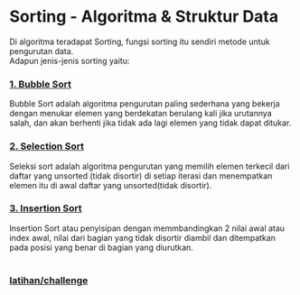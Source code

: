 # Sorting - Algoritma & Struktur Data
Di algoritma teradapat Sorting, fungsi sorting itu sendiri metode untuk pengurutan data.<br> 
Adapun jenis-jenis sorting yaitu:
### [1. Bubble Sort](https://github.com/FajarLegiantoA/ASD-Assignment/tree/main/sorting/Bubble_Sort)
Bubble Sort adalah algoritma pengurutan paling sederhana yang bekerja dengan menukar elemen yang berdekatan berulang kali jika urutannya salah,
dan akan berhenti jika tidak ada lagi elemen yang tidak dapat ditukar.
### [2. Selection Sort](https://github.com/FajarLegiantoA/ASD-Assignment/tree/main/sorting/Selection_Sort)
Seleksi sort adalah algoritma pengurutan yang memilih elemen terkecil dari daftar yang unsorted (tidak disortir) di setiap
iterasi dan menempatkan elemen itu di awal daftar yang unsorted(tidak disortir).
### [3. Insertion Sort](https://github.com/FajarLegiantoA/ASD-Assignment/tree/main/sorting/Selection_Sort)
Insertion Sort atau penyisipan dengan memmbandingkan 2 nilai awal atau index awal, nilai dari bagian yang tidak
disortir diambil dan ditempatkan pada posisi yang benar di bagian yang diurutkan.
<br><br>
### [latihan/challenge](https://github.com/FajarLegiantoA/ASD-Assignment/tree/main/sorting/challenge)
